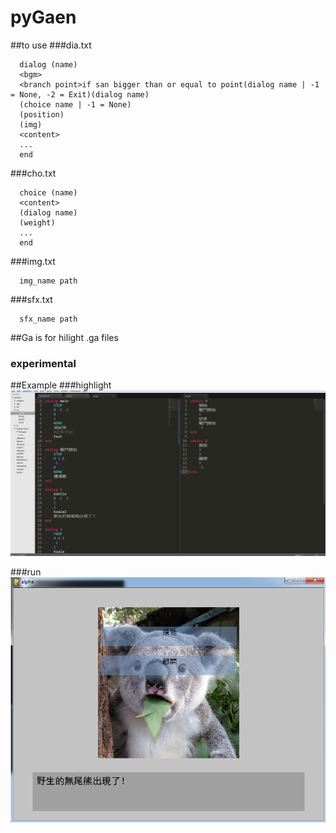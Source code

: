 # pyGaen

##to use
###dia.txt
```
  dialog (name)
  <bgm>
  <branch point>if san bigger than or equal to point(dialog name | -1 = None, -2 = Exit)(dialog name)
  (choice name | -1 = None)
  (position)
  (img)
  <content>
  ...
  end
```

###cho.txt
```
  choice (name)
  <content>
  (dialog name)
  (weight)
  ...
  end
```
  
###img.txt
```
  img_name path
```

###sfx.txt
```
  sfx_name path
```

##Ga is for hilight .ga files
### experimental

##Example
  ###highlight
  ![highlight](example/hightlight.png)

  ###run
  ![run](example/run.png)
